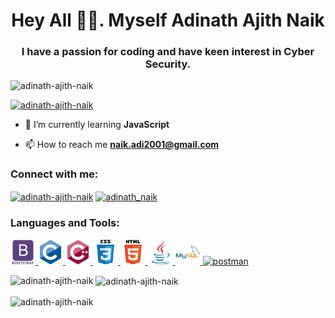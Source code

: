 <h1 align="center">Hey All 👋👋. Myself Adinath Ajith Naik</h1>
<h3 align="center">I have a passion for coding and have keen interest in Cyber Security.</h3>

<p align="left"> <img src="https://komarev.com/ghpvc/?username=adinath-ajith-naik&label=Profile%20views&color=0e75b6&style=flat" alt="adinath-ajith-naik" /> </p>

<p align="left"> <a href="https://github.com/ryo-ma/github-profile-trophy"><img src="https://github-profile-trophy.vercel.app/?username=adinath-ajith-naik" alt="adinath-ajith-naik" /></a> </p>

- 🌱 I’m currently learning **JavaScript**

- 📫 How to reach me **naik.adi2001@gmail.com**

<h3 align="left">Connect with me:</h3>
<p align="left">
<a href="https://www.linkedin.com/in/adinath-ajith-naik-5a0a80195/" target="blank"><img align="center" src="https://raw.githubusercontent.com/rahuldkjain/github-profile-readme-generator/master/src/images/icons/Social/linked-in-alt.svg" alt="adinath-ajith-naik" height="30" width="40" /></a>
<a href="https://instagram.com/adinath_naik" target="blank"><img align="center" src="https://raw.githubusercontent.com/rahuldkjain/github-profile-readme-generator/master/src/images/icons/Social/instagram.svg" alt="adinath_naik" height="30" width="40" /></a>
</p>

<h3 align="left">Languages and Tools:</h3>
<p align="left"> <a href="https://getbootstrap.com" target="_blank"> <img src="https://raw.githubusercontent.com/devicons/devicon/master/icons/bootstrap/bootstrap-plain-wordmark.svg" alt="bootstrap" width="40" height="40"/> </a> <a href="https://www.cprogramming.com/" target="_blank"> <img src="https://raw.githubusercontent.com/devicons/devicon/master/icons/c/c-original.svg" alt="c" width="40" height="40"/> </a> <a href="https://www.w3schools.com/cpp/" target="_blank"> <img src="https://raw.githubusercontent.com/devicons/devicon/master/icons/cplusplus/cplusplus-original.svg" alt="cplusplus" width="40" height="40"/> </a> <a href="https://www.w3schools.com/css/" target="_blank"> <img src="https://raw.githubusercontent.com/devicons/devicon/master/icons/css3/css3-original-wordmark.svg" alt="css3" width="40" height="40"/> </a> <a href="https://www.w3.org/html/" target="_blank"> <img src="https://raw.githubusercontent.com/devicons/devicon/master/icons/html5/html5-original-wordmark.svg" alt="html5" width="40" height="40"/> </a> <a href="https://www.java.com" target="_blank"> <img src="https://raw.githubusercontent.com/devicons/devicon/master/icons/java/java-original.svg" alt="java" width="40" height="40"/> </a> <a href="https://www.mysql.com/" target="_blank"> <img src="https://raw.githubusercontent.com/devicons/devicon/master/icons/mysql/mysql-original-wordmark.svg" alt="mysql" width="40" height="40"/> </a> <a href="https://postman.com" target="_blank"> <img src="https://www.vectorlogo.zone/logos/getpostman/getpostman-icon.svg" alt="postman" width="40" height="40"/> </a> </p>

<p><img align="left" src="https://github-readme-stats.vercel.app/api/top-langs?username=adinath-ajith-naik&show_icons=true&locale=en&layout=compact" alt="adinath-ajith-naik" /></p>

<p>&nbsp;<img align="center" src="https://github-readme-stats.vercel.app/api?username=adinath-ajith-naik&show_icons=true&locale=en" alt="adinath-ajith-naik" /></p>

<p><img align="center" src="https://github-readme-streak-stats.herokuapp.com/?user=adinath-ajith-naik&" alt="adinath-ajith-naik" /></p>
